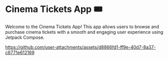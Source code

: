 # Cinema Tickets App 🎟️

Welcome to the Cinema Tickets App! This app allows users to browse and purchase cinema tickets with a smooth and engaging user experience using Jetpack Compose.



https://github.com/user-attachments/assets/d8866fd1-ff9e-40d7-8a37-c6771e612169

